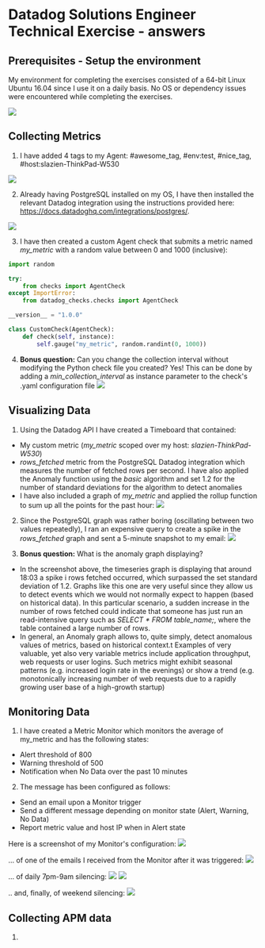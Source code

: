 # Datadog Solutions Engineer Technical Exercise - answers

## Prerequisites - Setup the environment

My environment for completing the exercises consisted of a 64-bit Linux Ubuntu 16.04 since I use it on a daily basis. No OS or dependency issues were encountered while completing the exercises.

![](/prerequisites/agent_installation.png)

## Collecting Metrics

1. I have added 4 tags to my Agent: #awesome_tag, #env:test, #nice_tag, #host:slazien-ThinkPad-W530

![](/collecting_metrics/host_map.png)

2. Already having PostgreSQL installed on my OS, I have then installed the relevant Datadog integration using the instructions provided here: https://docs.datadoghq.com/integrations/postgres/.

![](/collecting_metrics/postgres_datadog_user.png)

3. I have then created a custom Agent check that submits a metric named *my_metric* with a random value between 0 and 1000 (inclusive):
```python
import random

try:
    from checks import AgentCheck
except ImportError:
    from datadog_checks.checks import AgentCheck

__version__ = "1.0.0"

class CustomCheck(AgentCheck):
    def check(self, instance):
        self.gauge("my_metric", random.randint(0, 1000))
```

4. **Bonus question:** Can you change the collection interval without modifying the Python check file you created?
Yes! This can be done by adding a *min_collection_interval* as instance parameter to the check's .yaml configuration file ![](/collecting_metrics/bonus_min_collection_interval.png)


## Visualizing Data
1. Using the Datadog API I have created a Timeboard that contained:
- My custom metric (*my_metric* scoped over my host: *slazien-ThinkPad-W530*)
- *rows_fetched* metric from the PostgreSQL Datadog integration which measures the number of fetched rows per second. I have also applied the Anomaly function using the *basic* algorithm and set 1.2 for the number of standard deviations for the algorithm to detect anomalies
- I have also included a graph of *my_metric* and applied the rollup function to sum up all the points for the past hour:
![](/visualizing_data/timeboard_graphs.png)

2. Since the PostgreSQL graph was rather boring (oscillating between two values repeatedly), I ran an expensive query to create a spike in the *rows_fetched* graph and sent a 5-minute snapshot to my email:
![](/visualizing_data/timeboard_graph_snapshot.png)

3. **Bonus question:** What is the anomaly graph displaying?
- In the screenshot above, the timeseries graph is displaying that around 18:03 a spike i rows fetched occurred, which surpassed the set standard deviation of 1.2. Graphs like this one are very useful since they allow us to detect events which we would not normally expect to happen (based on historical data). In this particular scenario, a sudden increase in the number of rows fetched could indicate that someone has just run an read-intensive query such as *SELECT * FROM table_name;*, where the table contained a large number of rows.
- In general, an Anomaly graph allows to, quite simply, detect anomalous values of metrics, based on historical context.t Examples of very valuable, yet also very variable metrics include application throughput, web requests or user logins. Such metrics might exhibit seasonal patterns (e.g. increased login rate in the evenings) or show a trend (e.g. monotonically increasing number of web requests due to a rapidly growing user base of a high-growth startup)

## Monitoring Data
1. I have created a Metric Monitor which monitors the average of my_metric and has the following states:
- Alert threshold of 800
- Warning threshold of 500
- Notification when No Data over the past 10 minutes

2. The message has been configured as follows:
- Send an email upon a Monitor trigger
- Send a different message depending on monitor state (Alert, Warning, No Data)
- Report metric value and host IP when in Alert state

Here is a screenshot of my Monitor's configuration:
![](/monitoring_data/monitor_config.png)

... of one of the emails I received from the Monitor after it was triggered:
![](/monitoring_data/monitor_trigger_email.png)

... of daily 7pm-9am silencing:
![](/monitoring_data/downtime_7pm.png)
![](/monitoring_data/downtime_9am.png)

.. and, finally, of weekend silencing:
![](/monitoring_data/downtime_weekend.png)

## Collecting APM data
1. 
